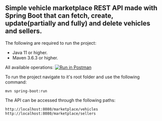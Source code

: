 <h2>Simple vehicle marketplace REST API made with Spring Boot that can fetch, create, update(partially and fully) and delete vehicles and sellers.</h2>

The following are required to run the project:
* Java 11 or higher.
* Maven 3.6.3 or higher.

All available operations: [![Run in Postman](https://run.pstmn.io/button.svg)](https://app.getpostman.com/run-collection/491137ae7bd15a3fcaa0?action=collection%2Fimport)

To run the project navigate to it's root folder and use the following command:

```shell script
mvn spring-boot:run 
```

The API can be accessed through the following paths:
```
http://localhost:8080/marketplace/vehicles
http://localhost:8080/marketplace/sellers
```








